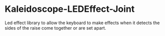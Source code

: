 # Kaleidoscope-LEDEffect-Joint
Led effect library to allow the keyboard to make effects when it detects the sides of the raise come together or are set apart.
